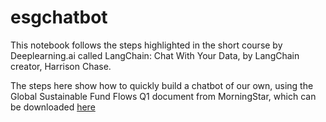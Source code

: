 # esgchatbot

This notebook follows the steps highlighted in the short course by Deeplearning.ai called LangChain: Chat With Your Data, by LangChain creator, Harrison Chase. 

The steps here show how to quickly build a chatbot of our own, using the Global Sustainable Fund Flows Q1 document from MorningStar, which can be downloaded [here](https://www.morningstar.com/lp/global-esg-flows)
